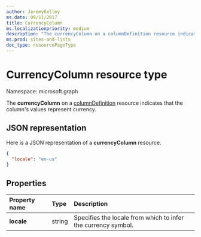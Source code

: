 ```yaml
---
author: JeremyKelley
ms.date: 09/11/2017
title: CurrencyColumn
ms.localizationpriority: medium
description: "The currencyColumn on a columnDefinition resource indicates that the column's values represent currency."
ms.prod: sites-and-lists
doc_type: resourcePageType
---
```


# CurrencyColumn resource type

Namespace: microsoft.graph

The **currencyColumn** on a [columnDefinition](columndefinition.md) resource indicates that the column's values represent currency.

## JSON representation

Here is a JSON representation of a **currencyColumn** resource.
<!-- { "blockType": "resource", "@odata.type": "microsoft.graph.currencyColumn" } -->

```json
{
  "locale": "en-us"
}
```

## Properties

| Property name | Type   | Description
|:--------------|:-------|:----------------------------------------------------
| **locale**    | string | Specifies the locale from which to infer the currency symbol.

<!-- {
  "type": "#page.annotation",
  "description": "",
  "keywords": "",
  "section": "documentation",
  "tocPath": "Resources/CurrencyColumn"
} -->

